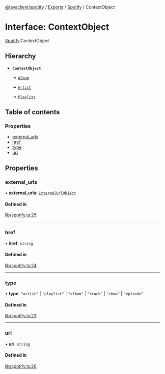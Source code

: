 [@lavaclient/spotify](../README.md) / [Exports](../modules.md) / [Spotify](../modules/Spotify.md) / ContextObject

# Interface: ContextObject

[Spotify](../modules/Spotify.md).ContextObject

## Hierarchy

- **`ContextObject`**

  ↳ [`Album`](Spotify.Album.md)

  ↳ [`Artist`](Spotify.Artist.md)

  ↳ [`Playlist`](Spotify.Playlist.md)

## Table of contents

### Properties

- [external\_urls](Spotify.ContextObject.md#external_urls)
- [href](Spotify.ContextObject.md#href)
- [type](Spotify.ContextObject.md#type)
- [uri](Spotify.ContextObject.md#uri)

## Properties

### external\_urls

• **external\_urls**: [`ExternalUrlObject`](Spotify.ExternalUrlObject.md)

#### Defined in

[lib/spotify.ts:25](https://github.com/lavaclient/plugins/blob/122f37d/packages/spotify/src/lib/spotify.ts#L25)

___

### href

• **href**: `string`

#### Defined in

[lib/spotify.ts:24](https://github.com/lavaclient/plugins/blob/122f37d/packages/spotify/src/lib/spotify.ts#L24)

___

### type

• **type**: ``"artist"`` \| ``"playlist"`` \| ``"album"`` \| ``"track"`` \| ``"show"`` \| ``"episode"``

#### Defined in

[lib/spotify.ts:23](https://github.com/lavaclient/plugins/blob/122f37d/packages/spotify/src/lib/spotify.ts#L23)

___

### uri

• **uri**: `string`

#### Defined in

[lib/spotify.ts:26](https://github.com/lavaclient/plugins/blob/122f37d/packages/spotify/src/lib/spotify.ts#L26)
